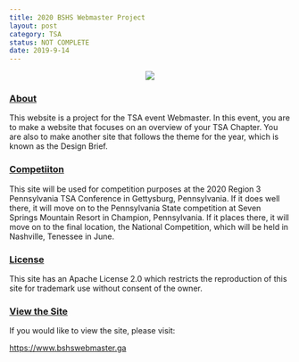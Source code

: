 ```yaml
---
title: 2020 BSHS Webmaster Project
layout: post
category: TSA
status: NOT COMPLETE
date: 2019-9-14
---
```


<center><img src="https://www.bradykondek.ga/pics/tsa-logo.png"></center>

### <u>About</u>

This website is a project for the TSA event Webmaster.  In this event, you are to make a website that focuses on an overview of your TSA Chapter.  You are also to make another site that follows the theme for the year, which is known as the Design Brief.

### <u>Competiiton</u>

This site will be used for competition purposes at the 2020 Region 3 Pennsylvania TSA Conference in Gettysburg, Pennsylvania.  If it does well there, it will move on to the Pennsylvania State competition at Seven Springs Mountain Resort in Champion, Pennsylvania.  If it places there, it will move on to the final location, the National Competition, which will be held in Nashville, Tenessee in June.

### <u>License</u>

This site has an Apache License 2.0 which restricts the reproduction of this site for trademark use without consent of the owner.

### <u>View the Site</u>

If you would like to view the site, please visit:

<a target="_blank" href="https://www.bshswebmaster.ga">https://www.bshswebmaster.ga</a>
